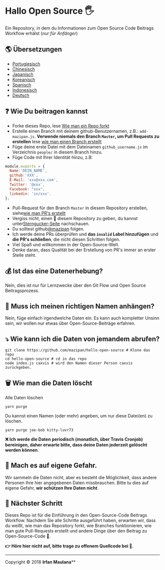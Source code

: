 # Hallo Open Source 🖐️

Ein Repository, in dem du Informationen zum Open Source Code Beitrags Workflow erhälst (_nur für Anfänger_)

## 🌎 Übersetzungen

- [Portugiesisch](https://github.com/mazipan/hello-open-source/blob/master/README-PT-BR.md)
- [Chinesisch](https://github.com/mazipan/hello-open-source/blob/master/README-CHI.md)
- [Japanisch](https://github.com/mazipan/hello-open-source/blob/master/README-JP.md)
- [Koreanisch](https://github.com/mazipan/hello-open-source/blob/master/README-KR.md)
- [Spanisch](https://github.com/mazipan/hello-open-source/blob/master/README-ES.md)
- [Indonesisch](https://github.com/mazipan/hello-open-source/blob/master/README-ID.md)
- [Deutsch](https://github.com/mazipan/hello-open-source/blob/master/README-DE.md)

## ❓ Wie Du beitragen kannst

- Forke dieses Repo, lese [Wie man ein Repo forkt](https://help.github.com/articles/fork-a-repo/)
- Erstelle einen Branch mit deinem github-Benutzernamen, z.B.: `add-mazipan.js`. **Verwende niemals den Branch `Master`, um Pull Requests zu erstellen**
  lese [wie man einen Branch erstellt](https://help.github.com/articles/creating-and-deleting-branches-within-your-repository/)
- Füge deine erste Datei mit dem Dateinamen `github_username.js` im Verzeichnis `people/` in diesem Branch hinzu.
- Füge Code mit Ihrer Identität hinzu, z.B:

````js
module.exports = {
  Name:'DEIN_NAME',
  github:'XXX',
  E-Mail: 'xxx@xxx.com',
  Twitter: '@xxx',
  Facebook: "xxx",
  linkedin: 'in/xxx'.
};
````

- Pull-Request für den Branch `Master` in diesem Repository erstellen, siehe[wie man PR's erstellt](https://help.github.com/articles/creating-a-pull-request/)
- Vergiss nicht, einen 🌟 diesem Repository zu geben, du kannst unter[Sterngucker-Seite](https://github.com/mazipan/hello-open-source/stargazers) nachschauen.
- Du solltest github[@mazipan](https://github.com/mazipan) folgen.
- Ich werde deine PRs überprüfen und **das `invalid` Label hinzufügen** und **die PR's schließen**, die nicht diesen Schritten folgen.
- Viel Spaß und willkommen in der Open-Source-Welt.
- Denke daran, dass Qualität bei der Erstellung von PR's immer an erster Stelle steht.

## 💰 Ist das eine Datenerhebung?

Nein, dies ist nur für Lernzwecke über den Git Flow und Open Source Beitragsprozess.

## 🥶 Muss ich meinen richtigen Namen anhängen?

Nein, füge einfach irgendwelche Daten ein. Es kann auch kompletter Unsinn sein, wir wollen nur etwas über Open-Source-Beiträge erfahren.

## ⤵️ Wie kann ich die Daten von jemandem abrufen?

```shell
git clone https://github.com/mazipan/hello-open-source # Klone das repo
cd hello-open-source # cd in das repo
node index.js caxvis # wird den Namen dieser Person caxvis zurückgeben.
```

## 🗑️ Wie man die Daten löscht

Alle Daten löschen

```shell
yarn purge
```

Du kannst einen Namen (oder mehr) angeben, um nur diese Datei(en) zu löschen.

```shell
yarn purge joe-bob kitty-luvr73
```

**❌ Ich werde die Daten periodisch (monatlich, über Travis Cronjob) bereinigen, daher erwarte bitte, dass deine Daten jederzeit gelöscht werden können**.

## 🙈 Mach es auf eigene Gefahr.

Wir sammeln die Daten nicht, aber es besteht die Möglichkeit, dass andere Personen Ihre hier angegebenen Daten missbrauchen. Bitte tu dies auf eigene Gefahr, **wir schützen Ihre Daten nicht**.

## 🚶 Nächster Schritt

Dieses Repo ist für die Einführung in den Open-Source-Code Beitrags Workflow.
Nachdem Sie alle Schritte ausgeführt haben, erwarten wir, dass du weißt, wie man das Repository forkt, wie Branches funktionieren, wie man gute Pull-Requests erstellt und andere Dinge über den Beitrag zu Open-Source-Code 🥳.

**👉 Höre hier nicht auf, bitte trage zu offenem Quellcode bei 🙏.**

---

Copyright © 2018 **Irfan Maulana****
